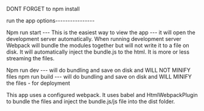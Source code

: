 DONT FORGET to npm install

run the app options----------------

Npm run start --- This is the easiest way to view the app --- it will open the development server automatically. When running development server Webpack will bundle the modules together but will not write it to a file on disk. It will automatically inject the bundle.js to the html. It is more or less streaming the files.

Npm run dev --- will do bundling and save on disk and WILL NOT MINIFY files 
npm run build --- will do bundling and save on disk and WILL MINIFY the files - for deployment

This app uses a configured webpack. It uses babel and HtmlWebpackPlugin to bundle the files and inject the bundle.js/js file into the dist folder. 